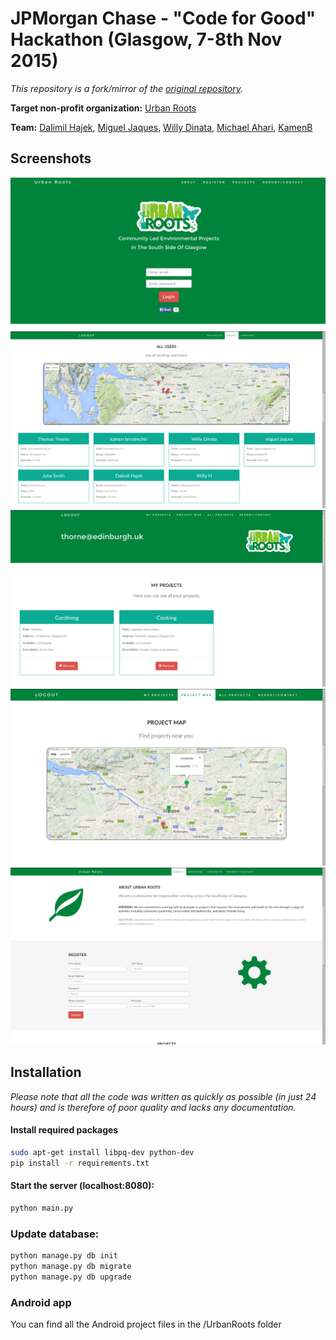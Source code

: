 # JPMorgan Chase - "Code for Good" Hackathon (Glasgow, 7-8th Nov 2015)
*This repository is a fork/mirror of the [original repository](https://github.com/Glasgow2015/team-5).*

**Target non-profit organization:** [Urban Roots](http://www.urbanroots.org.uk/)

**Team:** [Dalimil Hajek](https://github.com/dalimil), [Miguel Jaques](https://github.com/seuqaj114), [Willy Dinata](https://github.com/whdinata), [Michael Ahari](https://github.com/MichaelAhari), [KamenB](https://github.com/KamenB)

## Screenshots

![01](https://github.com/Dalimil/JPMorgan-Hackathon/blob/master/screenshots/Screenshot_2015-11-08_10-58-53.png)
![02](https://github.com/Dalimil/JPMorgan-Hackathon/blob/master/screenshots/Screenshot_2015-11-08_11-09-04.png)
![03](https://github.com/Dalimil/JPMorgan-Hackathon/blob/master/screenshots/Screenshot_2015-11-08_11-13-23.png)
![04](https://github.com/Dalimil/JPMorgan-Hackathon/blob/master/screenshots/Screenshot_2015-11-08_11-15-07.png)
![05](https://github.com/Dalimil/JPMorgan-Hackathon/blob/master/screenshots/Screenshot_2015-11-08_10-59-56.png)


## Installation

*Please note that all the code was written as quickly as possible (in just 24 hours) and is therefore of poor quality and lacks any documentation.*

#### Install required packages
```sh
sudo apt-get install libpq-dev python-dev
pip install -r requirements.txt
```

#### Start the server (localhost:8080):
```sh
python main.py
```

### Update database:
```sh
python manage.py db init
python manage.py db migrate
python manage.py db upgrade
```

### Android app
You can find all the Android project files in the /UrbanRoots folder
